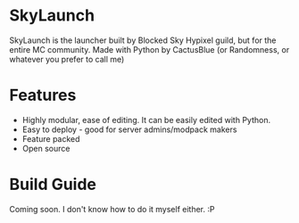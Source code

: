 # SkyLaunch
SkyLaunch is the launcher built by Blocked Sky Hypixel guild, but for the entire MC community.
Made with Python by CactusBlue (or Randomness, or whatever you prefer to call me)

# Features
* Highly modular, ease of editing. It can be easily edited with Python.
* Easy to deploy - good for server admins/modpack makers
* Feature packed
* Open source

# Build Guide
Coming soon. I don't know how to do it myself either. :P
